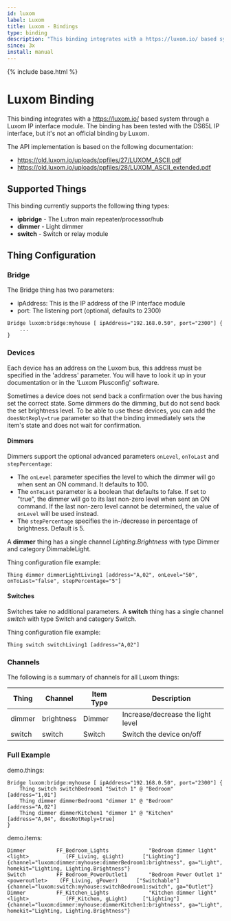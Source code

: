 ```yaml
---
id: luxom
label: Luxom
title: Luxom - Bindings
type: binding
description: "This binding integrates with a https://luxom.io/ based system through a Luxom IP interface module."
since: 3x
install: manual
---
```


<!-- Attention authors: Do not edit directly. Please add your changes to the appropriate source repository -->

{% include base.html %}

# Luxom Binding

This binding integrates with a https://luxom.io/ based system through a Luxom IP interface module.
The binding has been tested with the DS65L IP interface, but it's not an official binding by Luxom.

The API implementation is based on the following documentation: 

* https://old.luxom.io/uploads/ppfiles/27/LUXOM_ASCII.pdf
* https://old.luxom.io/uploads/ppfiles/28/LUXOM_ASCII_extended.pdf

## Supported Things

This binding currently supports the following thing types:

* **ipbridge** - The Lutron main repeater/processor/hub
* **dimmer** - Light dimmer
* **switch** - Switch or relay module

## Thing Configuration

### Bridge

The Bridge thing has two parameters:

- ipAddress: This is the IP address of the IP interface module 
- port: The listening port (optional, defaults to 2300)

```
Bridge luxom:bridge:myhouse [ ipAddress="192.168.0.50", port="2300"] {
    ...
}
```

### Devices

Each device has an address on the Luxom bus, this address must be specified in the 'address' parameter. 
You will have to look it up in your documentation or in the 'Luxom Plusconfig' software. 

Sometimes a device does not send back a confirmation over the bus having set the correct state. 
Some dimmers do the dimming, but do not send back the set brightness level. 
To be able to use these devices, you can add the `doesNotReply=true` parameter so that the binding immediately sets the item's state and does not wait for confirmation.
  
#### Dimmers

Dimmers support the optional advanced parameters `onLevel`, `onToLast` and `stepPercentage`:

* The `onLevel` parameter specifies the level to which the dimmer will go when sent an ON command. It defaults to 100.
* The `onToLast` parameter is a boolean that defaults to false. If set to "true", the dimmer will go to its last non-zero level when sent an ON command. If the last non-zero level cannot be determined, the value of `onLevel` will be used instead.
* The `stepPercentage` specifies the in-/decrease in percentage of brightness. Default is 5.

A **dimmer** thing has a single channel *Lighting.Brightness* with type Dimmer and category DimmableLight.

Thing configuration file example:

```
Thing dimmer dimmerLightLiving1 [address="A,02", onLevel="50", onToLast="false", stepPercentage="5"]
```

#### Switches

Switches take no additional parameters.
A **switch** thing has a single channel *switch* with type Switch and category Switch.

Thing configuration file example:

```
Thing switch switchLiving1 [address="A,02"]
```

### Channels

The following is a summary of channels for all Luxom things:

| Thing               | Channel        | Item Type     | Description                       |
|---------------------|----------------|---------------|-----------------------------------|
| dimmer              | brightness     | Dimmer        | Increase/decrease the light level |
| switch              | switch         | Switch        | Switch the device on/off          |


### Full Example

demo.things:

```
Bridge luxom:bridge:myhouse [ ipAddress="192.168.0.50", port="2300"] {
    Thing switch switchBedroom1 "Switch 1" @ "Bedroom" [address="1,01"]
    Thing dimmer dimmerBedroom1 "dimmer 1" @ "Bedroom" [address="A,02"]
    Thing dimmer dimmerKitchen1 "dimmer 1" @ "Kitchen" [address="A,04", doesNotReply=true]
}
```

demo.items:

```
Dimmer          FF_Bedroom_Lights             "Bedroom dimmer light"   <light>            (FF_Living, gLight)      ["Lighting"] {channel="luxom:dimmer:myhouse:dimmerBedroom1:brightness", ga="Light", homekit="Lighting, Lighting.Brightness"}
Switch          FF_Bedroom_PowerOutlet1       "Bedroom Power Outlet 1"   <poweroutlet>    (FF_Living, gPower)      ["Switchable"] {channel="luxom:switch:myhouse:switchBedroom1:switch", ga="Outlet"}
Dimmer          FF_Kitchen_Lights             "Kitchen dimmer light"   <light>            (FF_Kitchen, gLight)     ["Lighting"] {channel="luxom:dimmer:myhouse:dimmerKitchen1:brightness", ga="Light", homekit="Lighting, Lighting.Brightness"}
```
